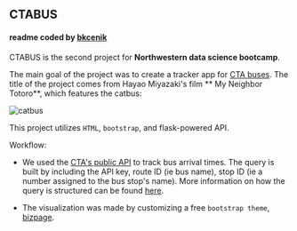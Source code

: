 ## CTABUS
#### readme coded by [bkcenik](https://wwww.github.com/bkcenik)

CTABUS is the second project for **Northwestern data science bootcamp**.

The main goal of the project was to create a tracker app for [CTA buses](www.ctabustracker.com/). The title of the project comes from Hayao Miyazaki's film ** My Neighbor Totoro**, which features the catbus:

![catbus](https://www.johnnytimes.com/wp-content/uploads/2016/11/totoro-catbus-nekobasu-1024x574.jpg)

This project utilizes `HTML`, `bootstrap`, and flask-powered API.

Workflow:
* We used the [CTA's public API](https://www.transitchicago.com/developers/bustracker/) to track bus arrival times. The query is built by including the API key, route ID (ie bus name), stop ID (ie a number assigned to the bus stop's name). More information on how the query is structured can be found [here](https://www.transitchicago.com/assets/1/6/cta_Bus_Tracker_API_Developer_Guide_and_Documentation_20160929.pdf).

* The visualization was made by customizing a free `bootstrap theme`, [bizpage](https://bootstrapmade.com/bizpage-bootstrap-business-template/).